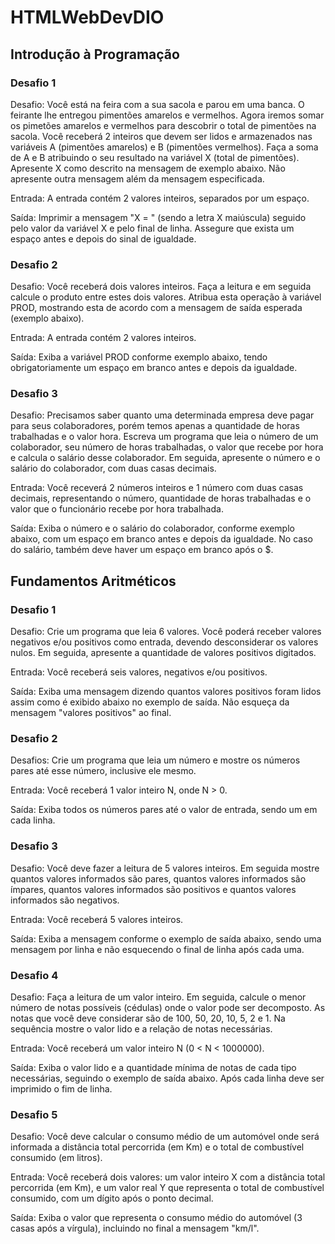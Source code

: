 # HTMLWebDevDIO

## Introdução à Programação

### Desafio 1

Desafio: Você está na feira com a sua sacola e parou em uma banca. O feirante lhe entregou pimentões amarelos e vermelhos. Agora iremos somar os pimetões amarelos e vermelhos para descobrir o total de pimentões na sacola.  Você receberá 2 inteiros que devem ser lidos e armazenados nas variáveis A (pimentões amarelos) e B (pimentões vermelhos). Faça a soma de A e B atribuindo o seu resultado na variável X (total de pimentões). Apresente X como descrito na mensagem de exemplo abaixo. Não apresente outra mensagem além da mensagem especificada.

Entrada: A entrada contém 2 valores inteiros, separados por um espaço.

Saída: Imprimir a mensagem "X = " (sendo a letra X maiúscula) seguido pelo valor da variável X e pelo final de linha. Assegure que exista um espaço antes e depois do sinal de igualdade.

### Desafio 2

Desafio: Você receberá dois valores inteiros. Faça a leitura e em seguida calcule o produto entre estes dois valores. Atribua esta operação à variável PROD, mostrando esta de acordo com a mensagem de saída esperada (exemplo abaixo).   

Entrada: A entrada contém 2 valores inteiros.

Saída: Exiba a variável PROD conforme exemplo abaixo, tendo obrigatoriamente um espaço em branco antes e depois da igualdade.

### Desafio 3

Desafio: Precisamos saber quanto uma determinada empresa deve pagar para seus colaboradores, porém temos apenas a quantidade de horas trabalhadas e o valor hora. Escreva um programa que leia o número de um colaborador, seu número de horas trabalhadas, o valor que recebe por hora e calcula o salário desse colaborador. Em seguida, apresente o número e o salário do colaborador, com duas casas decimais.

Entrada: Você receverá 2 números inteiros e 1 número com duas casas decimais, representando o número, quantidade de horas trabalhadas e o valor que o funcionário recebe por hora trabalhada.

Saída: Exiba o número e o salário do colaborador, conforme exemplo abaixo, com um espaço em branco antes e depois da igualdade. No caso do salário, também deve haver um espaço em branco após o $.

## Fundamentos Aritméticos

### Desafio 1

Desafio: Crie um programa que leia 6 valores. Você poderá receber valores negativos e/ou positivos como entrada, devendo desconsiderar os valores nulos. Em seguida, apresente a quantidade de valores positivos digitados.

Entrada: Você receberá seis valores, negativos e/ou positivos.

Saída: Exiba uma mensagem dizendo quantos valores positivos foram lidos assim como é exibido abaixo no exemplo de saída. Não esqueça da mensagem "valores positivos" ao final.

### Desafio 2

Desafios: Crie um programa que leia um número e mostre os números pares até esse número, inclusive ele mesmo.

Entrada: Você receberá 1 valor inteiro N, onde N > 0.

Saída: Exiba todos os números pares até o valor de entrada, sendo um em cada linha. 

### Desafio 3

Desafio: Você deve fazer a leitura de 5 valores inteiros. Em seguida mostre quantos valores informados são pares, quantos valores informados são ímpares, quantos valores informados são positivos e quantos valores informados são negativos.

Entrada: Você receberá 5 valores inteiros.

Saída: Exiba a mensagem conforme o exemplo de saída abaixo, sendo uma mensagem por linha e não esquecendo o final de linha após cada uma.

### Desafio 4

Desafio: Faça a leitura de um valor inteiro. Em seguida, calcule o menor número de notas possíveis (cédulas) onde o valor pode ser decomposto. As notas que você deve considerar são de 100, 50, 20, 10, 5, 2 e 1. Na sequência mostre o valor lido e a relação de notas necessárias.

Entrada: Você receberá um valor inteiro N (0 < N < 1000000).

Saída: Exiba o valor lido e a quantidade mínima de notas de cada tipo necessárias, seguindo o exemplo de saída abaixo. Após cada linha deve ser imprimido o fim de linha.

### Desafio 5

Desafio: Você deve calcular o consumo médio de um automóvel onde será informada a distância total percorrida (em Km) e o total de combustível consumido (em litros).

Entrada: Você receberá dois valores: um valor inteiro X com a distância total percorrida (em Km), e um valor real Y que representa o total de combustível consumido, com um dígito após o ponto decimal.

Saída: Exiba o valor que representa o consumo médio do automóvel (3 casas após a vírgula), incluindo no final a mensagem "km/l".
